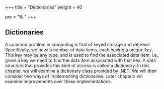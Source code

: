 +++
title = "Dictionaries"
weight = 40

pre = "<b>5. </b>"
+++

## Dictionaries

A common problem in computing is that of keyed storage and retrieval. Specifically, we have a number of data items, each having a unique _key_. This key may be any type, and is used to find the associated data item; i.e., given a key we need to find the data item associated with that key. A data structure that provides this kind of access is called a dictionary. In this chapter, we will examine a dictionary class provided by .NET. We will then consider two ways of implementing dictionaries. Later chapters will examine improvements over these implementations. 
